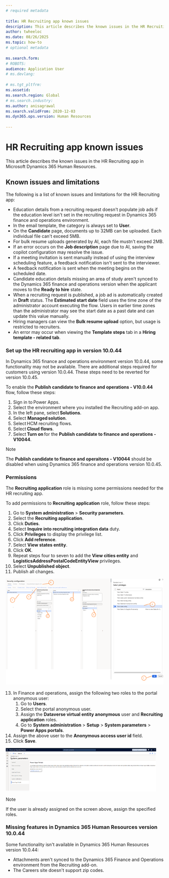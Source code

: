 ```yaml
---
# required metadata

title: HR Recruiting app known issues 
description: This article describes the known issues in the HR Recruiting app in Microsoft Dynamics 365 Human Resources.
author: twheeloc
ms.date: 08/26/2025
ms.topic: how-to
# optional metadata

ms.search.form: 
# ROBOTS: 
audience: Application User
# ms.devlang: 

# ms.tgt_pltfrm: 
ms.assetid: 
ms.search.region: Global
# ms.search.industry: 
ms.author: anisagrawal
ms.search.validFrom: 2020-12-03
ms.dyn365.ops.version: Human Resources

---
```


# HR Recruiting app known issues 

This article describes the known issues in the HR Recruiting app in Microsoft Dynamics 365 Human Resources.


## Known issues and limitations 

The following is a list of known issues and limitations for the HR Recruiting app:
  - Education details from a recruiting request doesn't populate job ads if the education level isn't set in the recruiting request in Dynamics 365 finance and operations environment.
  - In the email template, the category is always set to **User**.
  - On the **Candidate** page, documents up to 32MB can be uploaded. Each individual file can't exceed 5MB.
  - For bulk resume uploads generated by AI, each file mustn't exceed 2MB.
  - If an error occurs on the **Job description** page due to AI, saving the copilot configuration may resolve the issue.
  - If a meeting invitation is sent manually instead of using the interview scheduling feature, a feedback notification isn't sent to the interviewer.
  - A feedback notification is sent when the meeting begins on the scheduled date.
  - Candidate education details missing an area of study aren't synced to the Dynamics 365 finance and operations version when the applicant moves to the **Ready to hire** state.
  - When a recruiting request is published, a job ad is automatically created in **Draft** status. The **Estimated start date** field uses the time zone of the administrator account executing the flow. Users in earlier time zones than the administrator may see the start date as a past date and can update this value manually.
  - Hiring managers can view the **Bulk resume upload** option, but usage is restricted to recruiters.
  - An error may occur when viewing the **Template steps** tab in a **Hiring template - related tab**. 

### Set up the HR recruiting app in version 10.0.44 

In Dynamics 365 finance and operations environment version 10.0.44, some functionality may not be available. There are additional steps required for customers using version 10.0.44. These steps need to be reverted for version 10.0.45. 

To enable the **Publish candidate to finance and operations - V10.0.44** flow, follow these steps: 
1. Sign in to Power Apps.
2. Select the environment where you installed the Recruiting add-on app.
3. In the left pane, select **Solutions**.
4. Select **Managed solution**.
5. Select HCM recruiting flows.
6. Select **Cloud flows**.
7. Select **Turn on** for the **Publish candidate to finance and operations - V10044**.

>[!Note]
> The **Publish candidate to finance and operaitons - V10044** should be disabled when using Dynamics 365 finance and operations version 10.0.45. 

### Permissions 
The **Recruiting application** role is missing some permissions needed for the HR recruiting app. 

To add permissions to **Recruiting application** role, follow these steps:   
1. Go to **System administration** > **Security parameters**.
2. Select the **Recruiting application**.
3. Click **Duties**.
4. Select **Inquire into recruiting integration data** duty.
5. Click **Privileges** to display the privilege list.
6. Click **Add reference**.
7. Select **View states entity**.
8. Click **OK**.
9. Repeat steps four to seven to add the **View cities entity** and **LogisticsAddressPostalCodeEntityView** privileges.
10. Select **Unpublished object**.
11. Publish all changes.


[![Secruity configuration.](./media/secruityconfig.png)](./media/secruityconfig.png)

 

13. In Finance and operations, assign the following two roles to the portal anonymous user: 
      1. Go to **Users**.
      2. Select the portal anonymous user.
      3. Assign the **Dataverse virtual entity anonymous** user and **Recruiting application** roles.
      4. Go to **System administration** > **Setup** > **System parameters** > **Power Apps portals**.
14. Assign the above user to the **Anonymous access user id** field.
15. Click **Save**.

[![System parameters.](./media/systempara.png)](./media/systempara.png)

>[!Note]
> If the user is already assigned on the screen above, assign the specified roles. 


### Missing features in Dynamics 365 Human Resources version 10.0.44 
Some functionality isn't available in Dynamics 365 Human Resources version 10.0.44:
 - Attachments aren't synced to the Dynamics 365 Finance and Operations environment from the Recruiting add-on.
 - The Careers site doesn't support zip codes. 


